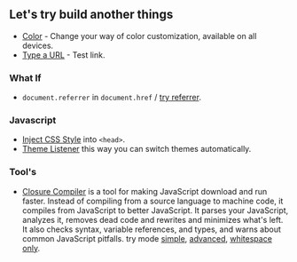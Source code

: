 ## Let's try build another things
- <a href="https://rizkysaskiaputra.github.io/lab/color" target="_self">Color</a> - Change your way of color customization, available on all devices.
- <a href="https://rizkysaskiaputra.github.io/lab/type-a-url" target="_self">Type a URL</a> - Test link.

### What If
- `document.referrer` in `document.href` / <a href="https://rizkysaskiaputra.github.io/lab/referrer-in-href" target="_self">try referrer</a>.

### Javascript
- [Inject CSS Style](https://rizkysaskiaputra.github.io/lab/style-inject) into `<head>`.
- [Theme Listener](https://rizkysaskiaputra.github.io/lab/theme-listener) this way you can switch themes automatically.

### Tool's
- [Closure Compiler](https://developers.google.com/closure/compiler/docs/gettingstarted_api) is a tool for making JavaScript download and run faster. Instead of compiling from a source language to machine code, it compiles from JavaScript to better JavaScript. It parses your JavaScript, analyzes it, removes dead code and rewrites and minimizes what's left. It also checks syntax, variable references, and types, and warns about common JavaScript pitfalls. try mode <a href="https://rizkysaskiaputra.github.io/lab/compiler-simple" target="_self">simple</a>, <a href="https://rizkysaskiaputra.github.io/lab/compiler-advanced" target="_self">advanced</a>, <a href="https://rizkysaskiaputra.github.io/lab/compiler-whitespace-only" target="_self">whitespace only</a>.
